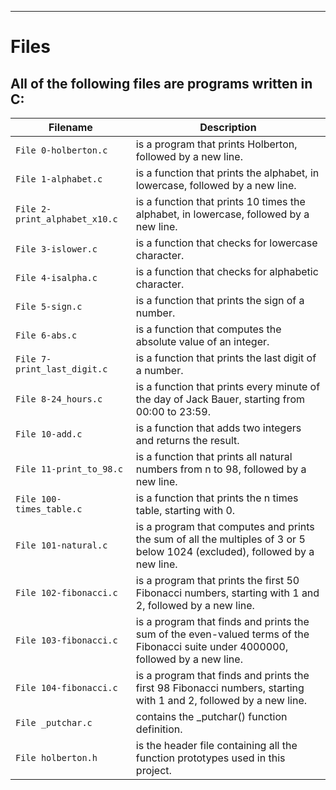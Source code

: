 ----
# Files
## All of the following files are programs written in C:

| Filename | Description |
| -------- | ----------- |
| `File 0-holberton.c` | is a program that prints Holberton, followed by a new line. |
| `File 1-alphabet.c` | is a function that prints the alphabet, in lowercase, followed by a new line. |
| `File 2-print_alphabet_x10.c` | is a function that prints 10 times the alphabet, in lowercase, followed by a new line. |
| `File 3-islower.c` | is a function that checks for lowercase character. |
| `File 4-isalpha.c` | is a function that checks for alphabetic character. |
| `File 5-sign.c` | is a function that prints the sign of a number. |
| `File 6-abs.c` | is a function that computes the absolute value of an integer. |
| `File 7-print_last_digit.c` | is a function that prints the last digit of a number. |
| `File 8-24_hours.c` | is a function that prints every minute of the day of Jack Bauer, starting from 00:00 to 23:59. |
| `File 10-add.c` | is a function that adds two integers and returns the result. |
| `File 11-print_to_98.c` | is a function that prints all natural numbers from n to 98, followed by a new line. |
| `File 100-times_table.c` | is a function that prints the n times table, starting with 0. |
| `File 101-natural.c` | is a program that computes and prints the sum of all the multiples of 3 or 5 below 1024 (excluded), followed by a new line. 
| `File 102-fibonacci.c` | is a program that prints the first 50 Fibonacci numbers, starting with 1 and 2, followed by a new line. |
| `File 103-fibonacci.c` | is a program that finds and prints the sum of the even-valued terms of the Fibonacci suite under 4000000, followed by a new line. |
| `File 104-fibonacci.c` | is a program that finds and prints the first 98 Fibonacci numbers, starting with 1 and 2, followed by a new line. |
| `File _putchar.c` | contains the _putchar() function definition. |
| `File holberton.h` | is the header file containing all the function prototypes used in this project. |
